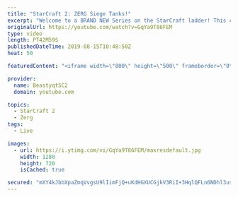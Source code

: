 ```yaml
---
title: "StarCraft 2: ZERG Siege Tanks!"
excerpt: "Welcome to a BRAND NEW Series on the StarCraft ladder! This challenege is called \"Infestors to GM,\" where I play Mass Infestors and try to get to Grandmaster! I am allowing myself to make Queens as well, but other than that, the gameplan is INFESTORS!!!  When you play against Terran with Mass Infestors,"
originalUrl: https://youtube.com/watch?v=GqYa9T86FEM
type: video
length: PT42M59S
publishedDateTime: 2019-08-15T10:48:50Z
heat: 50

featuredContent: "<iframe width=\"800\" height=\"500\" frameborder=\"0\" src=\"https://www.youtube.com/embed/GqYa9T86FEM\" allow=\"accelerometer; autoplay; encrypted-media; gyroscope; picture-in-picture\" allowfullscreen></iframe>"

provider:
  name: BeastyqtSC2
  domain: youtube.com

topics:
  - StarCraft 2
  - Zerg
tags:
  - Live

images:
  - url: https://i.ytimg.com/vi/GqYa9T86FEM/maxresdefault.jpg
    width: 1280
    height: 720
    isCached: true

secured: "mXY4kJbbXpaZmqVvgsU9lIimFjQ+uKdHGXUCGjkV3RiI+3HqlQFLn6NDhl3usTuRVMXeBGmqYPe4+WcDiM1bp7k+R9ZXaL3/+WWFR6Qp9jSxwkF3n0XIdRVc0SvdM1Pqbq2ThRyFmLA3mYM6jMPPJg8HuIR6f9DccymdB+GnQaaPz6fKPAjjqPZy+dPfklSi/V6vIZdihxoafFqKg5pcOV+wcmhb9UXysMaLxJaif3IB4yUan9g7BY+jnmtB9z6fQAAaodlRRozjTV+yU67DsmjSLpGTjIjLSptmBv56cq6eVjDE+KcNoKRn38WYKiKq7uRGa0LKWWNONHqGSnzN/6Fxf4FcSnzIBfreEmg38//hLUV3Kg8v5uOsBtgMzXc+TpB2RqwnchwsC/FDln7ad3HT1AAtpzPqdAJnX1gQ+64=;IGHkPIr8CCNehcV9OmbZ9g=="
---
```


